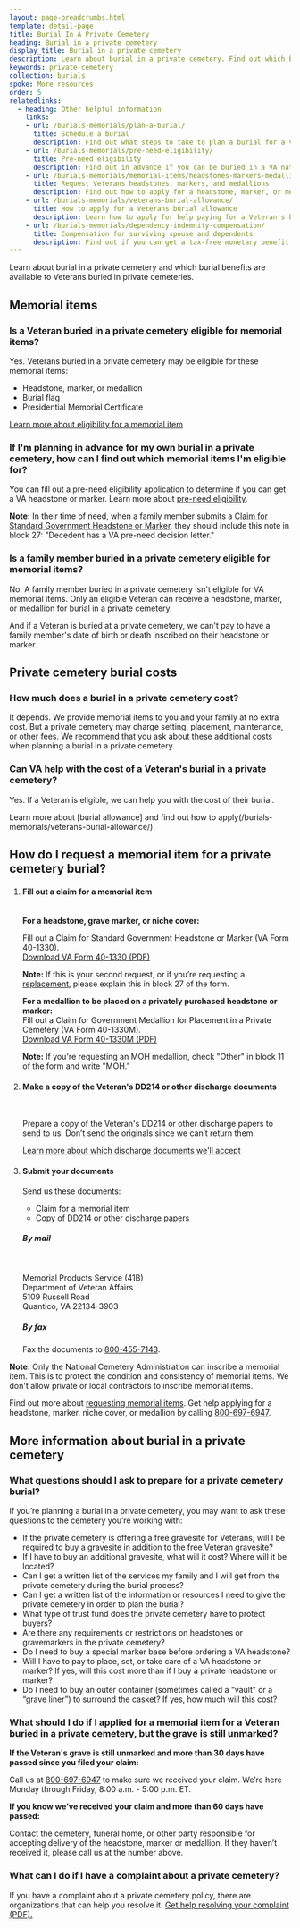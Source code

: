 ```yaml
---
layout: page-breadcrumbs.html
template: detail-page
title: Burial In A Private Cemetery
heading: Burial in a private cemetery
display_title: Burial in a private cemetery
description: Learn about burial in a private cemetery. Find out which burial benefits are available to Veterans buried in private cemeteries. 
keywords: private cemetery
collection: burials
spoke: More resources
order: 5
relatedlinks:
  - heading: Other helpful information
    links:
    - url: /burials-memorials/plan-a-burial/
      title: Schedule a burial
      description: Find out what steps to take to plan a burial for a Veteran, spouse, or dependent family member.
    - url: /burials-memorials/pre-need-eligibility/
      title: Pre-need eligibility
      description: Find out in advance if you can be buried in a VA national cemetery. 
    - url: /burials-memorials/memorial-items/headstones-markers-medallions/
      title: Request Veterans headstones, markers, and medallions
      description: Find out how to apply for a headstone, marker, or medallion to honor a Veteran or eligible family member.
    - url: /burials-memorials/veterans-burial-allowance/
      title: How to apply for a Veterans burial allowance
      description: Learn how to apply for help paying for a Veteran's burial and funeral costs.
    - url: /burials-memorials/dependency-indemnity-compensation/
      title: Compensation for surviving spouse and dependents
      description: Find out if you can get a tax-free monetary benefit called Dependency and Indemnity Compensation (VA DIC).
---
```


<div class="va-introtext">
Learn about burial in a private cemetery and which burial benefits are available to Veterans buried in private cemeteries. 
</div>

## Memorial items

### Is a Veteran buried in a private cemetery eligible for memorial items?

Yes. Veterans buried in a private cemetery may be eligible for these memorial items:

- Headstone, marker, or medallion
- Burial flag
- Presidential Memorial Certificate

[Learn more about eligibility for a memorial item](/burials-memorials/memorial-items/headstones-markers-medallions/)

### If I'm planning in advance for my own burial in a private cemetery, how can I find out which memorial items I'm eligible for? 

You can fill out a pre-need eligibility application to determine if you can get a VA headstone or marker. Learn more about [pre-need eligibility](https://www.va.gov/burials-memorials/pre-need-eligibility/).

**Note:** In their time of need, when a family member submits a [Claim for Standard Government Headstone or Marker](https://www.va.gov/vaforms/va/pdf/va40-1330.pdf), they should include this note in block 27: "Decedent has a VA pre-need decision letter."

### Is a family member buried in a private cemetery eligible for memorial items?

No. A family member buried in a private cemetery isn't eligible for VA memorial items. Only an eligible Veteran can receive a headstone, marker, or medallion for burial in a private cemetery. <br>

And if a Veteran is buried at a private cemetery, we can't pay to have a family member's date of birth or death inscribed on their headstone or marker. 

## Private cemetery burial costs

### How much does a burial in a private cemetery cost?

It depends. We provide memorial items to you and your family at no extra cost. But a private cemetery may charge setting, placement, maintenance, or other fees. We recommend that you ask about these additional costs when planning a burial in a private cemetery. 

### Can VA help with the cost of a Veteran's burial in a private cemetery?

Yes. If a Veteran is eligible, we can help you with the cost of their burial. 

Learn more about [burial allowance] and find out how to apply(/burials-memorials/veterans-burial-allowance/).


## How do I request a memorial item for a private cemetery burial?

<ol class="process">
<li class="process-step list-one">

#### Fill out a claim for a memorial item
<br>
<b>For a headstone, grave marker, or niche cover:</b>
<br>

Fill out a Claim for Standard Government Headstone or Marker (VA Form 40-1330).<br>
[Download VA Form 40-1330 (PDF)](https://www.va.gov/vaforms/va/pdf/VA40-1330.pdf)

<b>Note:</b> If this is your second request, or if you’re requesting a [replacement](/burials-memorials/memorial-items/headstones-markers-medallions/replacements/), please explain this in block 27 of the form.

**For a medallion to be placed on a privately purchased headstone or marker:** <br>
Fill out a Claim for Government Medallion for Placement in a Private Cemetery (VA Form 40-1330M).<br>
[Download VA Form 40-1330M (PDF)](https://www.va.gov/vaforms/va/pdf/VA40-1330M.pdf) 

<b>Note:</b> If you're requesting an MOH medallion, check "Other" in block 11 of the form and write "MOH." 

 </li>

 <li class="process-step list-two">

#### Make a copy of the Veteran's DD214 or other discharge documents
<br> 

Prepare a copy of the Veteran's DD214 or other discharge papers to send to us. Don’t send the originals since we can’t return them.

[Learn more about which discharge documents we'll accept](/records/discharge-documents/)

 </li>
 
 <li class="process-step list-three">
 
 #### Submit your documents
 Send us these documents:
 <br>
 - Claim for a memorial item
 - Copy of DD214 or other discharge papers
 
 ##### By mail 
 <br>
 <p class="va-address-block">
    Memorial Products Service (41B)<br>
    Department of Veteran Affairs<br>
    5109 Russell Road<br>
    Quantico, VA 22134-3903<br>
</p>

##### By fax

Fax the documents to <a href="tel:+18004557143">800-455-7143</a>.
 
 </li>
</ol>

**Note:** Only the National Cemetery Administration can inscribe a memorial item. This is to protect the condition and consistency of memorial items. We don't allow private or local contractors to inscribe memorial items.  

Find out more about [requesting memorial items](/burials-memorials/memorial-items/headstones-markers-medallions/).
Get help applying for a headstone, marker, niche cover, or medallion by calling <a href="tel:+8006976947">800-697-6947</a>.

## More information about burial in a private cemetery
### What questions should I ask to prepare for a private cemetery burial? 

If you’re planning a burial in a private cemetery, you may want to ask these questions to the cemetery you’re working with:
<br>

- If the private cemetery is offering a free gravesite for Veterans, will I be required to buy a gravesite in addition to the free Veteran gravesite?
- If I have to buy an additional gravesite, what will it cost? Where will it be located?
- Can I get a written list of the services my family and I will get from the private cemetery during the burial process?  
- Can I get a written list of the information or resources I need to give the private cemetery in order to plan the burial? 
- What type of trust fund does the private cemetery have to protect buyers? 
- Are there any requirements or restrictions on headstones or gravemarkers in the private cemetery?
- Do I need to buy a special marker base before ordering a VA headstone?
- Will I have to pay to place, set, or take care of a VA headstone or marker? If yes, will this cost more than if I buy a private headstone or marker?
- Do I need to buy an outer container (sometimes called a “vault” or a “grave liner”) to surround the casket? If yes, how much will this cost?


### What should I do if I applied for a memorial item for a Veteran buried in a private cemetery, but the grave is still unmarked?

**If the Veteran's grave is still unmarked and more than 30 days have passed since you filed your claim:**

Call us at <a href="tel:+18006976947">800-697-6947</a> to make sure we received your claim. We’re here Monday through Friday, 8:00 a.m. - 5:00 p.m. ET. <br>

**If you know we’ve received your claim and more than 60 days have passed:**

Contact the cemetery, funeral home, or other party responsible for accepting delivery of the headstone, marker or medallion. If they haven’t received it, please call us at the number above.

### What can I do if I have a complaint about a private cemetery?

If you have a complaint about a private cemetery policy, there are organizations that can help you resolve it. 
[Get help resolving your complaint (PDF).](https://www.cem.va.gov/cem/docs/factsheets/cando.pdf)

